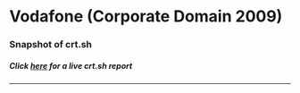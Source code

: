 # Vodafone (Corporate Domain 2009)
### Snapshot of crt.sh
##### Click [here](https://crt.sh/?q=CF64EB569BED20AB567CA65C89C64EA1E788C66047A0EF1EC5E4BD2E56CAC271) for a live crt.sh report

---
